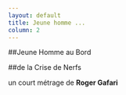 ```yaml
---
layout: default
title: Jeune homme ...
column: 2
---
```


<script type="text/javascript">
window.addEvent('load', function() {
    var imgs = [];
    imgs.push({file: 'jeunehomme1.jpg', title: '', desc: '', url: '#'});
    imgs.push({file: 'jeunehomme2.jpg', title: '', desc: '', url: '#'});
    imgs.push({file: 'jeunehomme3.jpg', title: '', desc: '', url: '#'});
    imgs.push({file: 'jeunehomme4.jpg', title: '', desc: '', url: '#'});
    imgs.push({file: 'jeunehomme5.jpg', title: '', desc: '', url: '#'});
    imgs.push({file: 'jeunehomme6.jpg', title: '', desc: '', url: '#'});
    imgs.push({file: 'jeunehomme7.jpg', title: '', desc: '', url: '#'});
    imgs.push({file: 'jeunehomme8.jpg', title: '', desc: '', url: '#'});
    imgs.push({file: 'jeunehomme9.jpg', title: '', desc: '', url: '#'});
    var myshow = new Slideshow('slideshow', { 
        type: 'zoom',
        externals: 0,
        showTitleCaption: 1,
        captionHeight: 45,
        width: 540, 
        height: 360, 
        pan: 50,
        zoom: 50,
        loadingDiv: 1,
        resize: true,
        duration: [2000, 9000],
        transition: Fx.Transitions.Expo.easeOut,
        images: imgs, 
        path: '/images/jeunehomme/'
    });

    myshow.caps.h2.setStyles({color: '#fff', fontSize: '13px'});
    myshow.caps.p.setStyles({color: '#ccc', fontSize: '11px'});
});
</script>

##Jeune Homme au Bord

##de la Crise de Nerfs

un court métrage de **Roger Gafari**